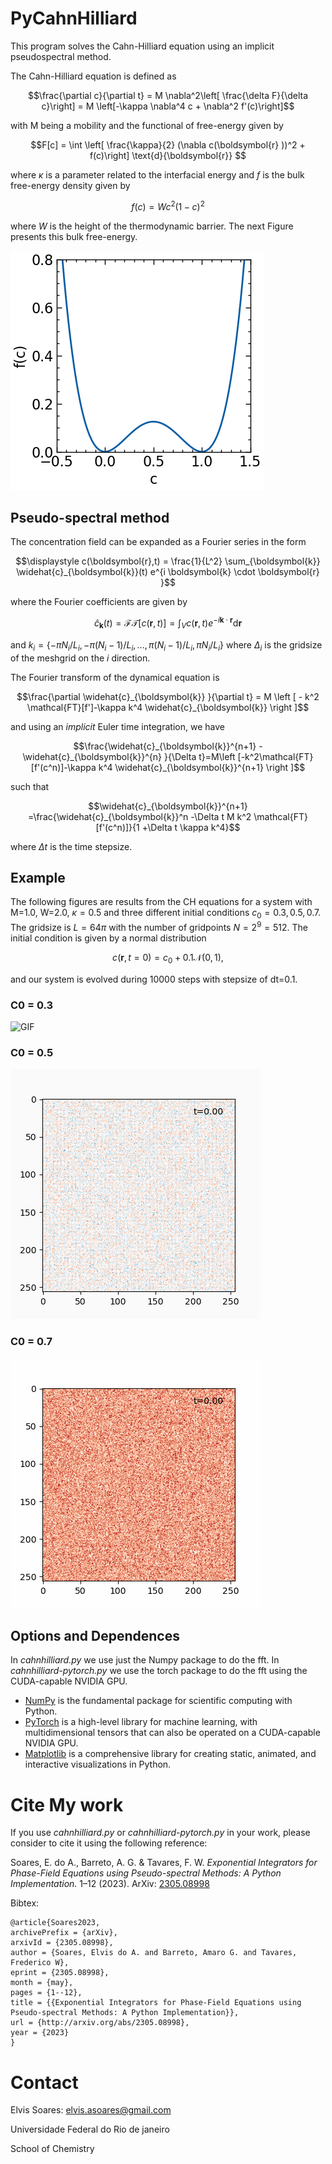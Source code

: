# PyCahnHilliard
This program solves the Cahn-Hilliard equation using an implicit pseudospectral method. 

The Cahn-Hilliard equation is defined as

$$\frac{\partial c}{\partial t} = M \nabla^2\left[ \frac{\delta F}{\delta c}\right] = M \left[-\kappa \nabla^4 c + \nabla^2 f'(c)\right]$$

with M being a mobility and the functional of free-energy given by 

$$F[c] = \int \left[ \frac{\kappa}{2} (\nabla c(\boldsymbol{r} ))^2 + f(c)\right] \text{d}{\boldsymbol{r}} $$

where $\kappa$ is a parameter related to the interfacial energy and $f$ is the bulk free-energy density given by 

$$f(c) = W c^2(1-c)^2$$

where $W$ is the height of the thermodynamic barrier. The next Figure presents this bulk free-energy.

![Bulk](https://github.com/elvissoares/PyCahnHilliard/blob/master/ch-bulk-free-energy.png)

## Pseudo-spectral method

The concentration field can be expanded as a Fourier series in the form 

$$\displaystyle c(\boldsymbol{r},t) = \frac{1}{L^2} \sum_{\boldsymbol{k}} \widehat{c}_{\boldsymbol{k}}(t) e^{i \boldsymbol{k} \cdot \boldsymbol{r} }$$

where the Fourier coefficients are given by 

$$\widehat{c}_{\boldsymbol{k}}(t) = \mathcal{FT}[c(\boldsymbol{r},t) ] = \int_V  c(\boldsymbol{r},t)e^{-i \boldsymbol{k} \cdot \boldsymbol{r} }\text{d}{\boldsymbol{r}} $$

and $k_i = \{-\pi N_i/L_i, -\pi(N_i-1)/L_i, \ldots, \pi(N_i-1)/L_i,\pi N_i/L_i\}$ where $\Delta_i$ is the gridsize of the meshgrid on the $i$ direction.

The Fourier transform of the dynamical equation is 

```math
\frac{\partial \widehat{c}_{\boldsymbol{k}} }{\partial t}   = M \left [ - k^2 \mathcal{FT}[f']-\kappa k^4 \widehat{c}_{\boldsymbol{k}} \right ]
``` 

and using an *implicit* Euler time integration, we have

```math
\frac{\widehat{c}_{\boldsymbol{k}}^{n+1} -\widehat{c}_{\boldsymbol{k}}^{n} }{\Delta t}=M\left [-k^2\mathcal{FT}[f'(c^n)]-\kappa k^4 \widehat{c}_{\boldsymbol{k}}^{n+1} \right ]
``` 

such that 

```math
\widehat{c}_{\boldsymbol{k}}^{n+1} =\frac{\widehat{c}_{\boldsymbol{k}}^n -\Delta t M k^2 \mathcal{FT}[f'(c^n)]}{1 +\Delta t \kappa k^4}
``` 

where $\Delta t$ is the time stepsize. 

## Example

The following figures are results from the CH equations for a system with M=1.0, W=2.0, $\kappa=0.5$ and three different initial conditions $c_0 = 0.3, 0.5, 0.7$. The gridsize is $L = 64\pi$ with the number of gridpoints $N = 2^9 = 512$. The initial condition is given by a normal distribution 

$$c(\boldsymbol{r},t=0) = c_0 + 0.1 \mathcal{N}(0,1),$$

and our system is evolved during 10000 steps with stepsize of dt=0.1.

### C0 = 0.3

![GIF](https://github.com/elvissoares/PyCahnHilliard/blob/master/ch-c0%3D0.3.gif)

### C0 = 0.5

![GIF](https://github.com/elvissoares/PyCahnHilliard/blob/master/ch-c0%3D0.5.gif)

### C0 = 0.7

![GIF](https://github.com/elvissoares/PyCahnHilliard/blob/master/ch-c0%3D0.7.gif)

## Options and Dependences

In *cahnhilliard.py* we use just the Numpy package to do the fft. In *cahnhilliard-pytorch.py* we use the torch package to do the fft using the CUDA-capable NVIDIA GPU. 

* [NumPy](https://numpy.org) is the fundamental package for scientific computing with Python.
* [PyTorch](https://pytorch.org/) is a high-level library for machine learning, with multidimensional tensors that can also be operated on a CUDA-capable NVIDIA GPU. 
* [Matplotlib](https://matplotlib.org/stable/index.html) is a comprehensive library for creating static, animated, and interactive visualizations in Python.


# Cite My work

If you use *cahnhilliard.py* or *cahnhilliard-pytorch.py* in your work, please consider to cite it using the following reference:

Soares, E. do A., Barreto, A. G. & Tavares, F. W. *Exponential Integrators for Phase-Field Equations using Pseudo-spectral Methods: A Python Implementation.* 1–12 (2023). ArXiv: [2305.08998](https://arxiv.org/abs/2305.08998)

Bibtex:

    @article{Soares2023,
    archivePrefix = {arXiv},
    arxivId = {2305.08998},
    author = {Soares, Elvis do A. and Barreto, Amaro G. and Tavares, Frederico W},
    eprint = {2305.08998},
    month = {may},
    pages = {1--12},
    title = {{Exponential Integrators for Phase-Field Equations using Pseudo-spectral Methods: A Python Implementation}},
    url = {http://arxiv.org/abs/2305.08998},
    year = {2023}
    }


# Contact
Elvis Soares: elvis.asoares@gmail.com

Universidade Federal do Rio de janeiro

School of Chemistry
